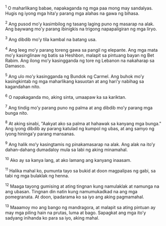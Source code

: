 <sup>1</sup>
O maharlikang babae, napakaganda ng mga paa mong may sandalyas. Hugis ng iyong mga hitaʼy parang mga alahas na gawa ng bihasa. 

<sup>2</sup>
Ang pusod moʼy kasimbilog ng tasang laging puno ng masarap na alak. Ang baywang moʼy parang ibinigkis na trigong napapaligiran ng mga liryo. 

<sup>3</sup>
Ang dibdib moʼy tila kambal na batang usa. 

<sup>4</sup>
Ang leeg moʼy parang toreng gawa sa pangil ng elepante. Ang mga mata moʼy kasinglinaw ng batis sa Heshbon, malapit sa pintuang bayan ng Bet Rabim. Ang ilong moʼy kasingganda ng tore ng Lebanon na nakaharap sa Damasco. 

<sup>5</sup>
Ang ulo moʼy kasingganda ng Bundok ng Carmel. Ang buhok moʼy kasingkintab ng mga maharlikang kasuotan at ang hariʼy nabihag sa kagandahan nito. 

<sup>6</sup>
O napakaganda mo, aking sinta, umaapaw ka sa kariktan. 

<sup>7</sup>
Ang tindig moʼy parang puno ng palma at ang dibdib moʼy parang mga bunga nito. 

<sup>8</sup>
At aking sinabi, "Aakyat ako sa palma at hahawak sa kanyang mga bunga." Ang iyong dibdib ay parang katulad ng kumpol ng ubas, at ang samyo ng iyong hiningaʼy parang mansanas. 

<sup>9</sup>
Ang halik moʼy kasingtamis ng pinakamasarap na alak. Ang alak na itoʼy dahan-dahang dumadaloy mula sa labi ng aking minamahal. 

<sup>10</sup>
Ako ay sa kanya lang, at ako lamang ang kanyang inaasam. 

<sup>11</sup>
Halika mahal ko, pumunta tayo sa bukid at doon magpalipas ng gabi, sa tabi ng mga bulaklak ng henna. 

<sup>12</sup>
Maaga tayong gumising at ating tingnan kung namulaklak at namunga na ang ubasan. Tingnan din natin kung namumukadkad na ang mga pomegranata. At doon, ipadarama ko sa iyo ang aking pagmamahal. 

<sup>13</sup>
Maaamoy mo ang bango ng mandragora, at malapit sa ating pintuan ay may mga piling hain na prutas, luma at bago. Sapagkat ang mga itoʼy sadyang inihanda ko para sa iyo, aking mahal.
